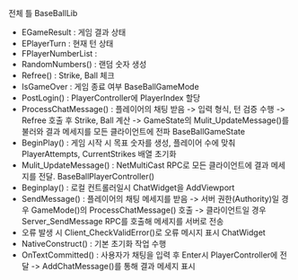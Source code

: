 전체 틀
BaseBallLib
- EGameResult : 게임 결과 상태 
- EPlayerTurn : 현재 턴 상태
- FPlayerNumberList : 
- RandomNumbers() : 랜덤 숫자 생성
- Refree() : Strike, Ball 체크
- IsGameOver : 게임 종료 여부
BaseBallGameMode
- PostLogin() : PlayerController에 PlayerIndex 할당
- ProcessChatMessage() :  플레이어의 채팅 받음 -> 입력 형식, 턴 검증 수행 ->  Refree 호출 후 Strike, Ball 계산 -> GameState의 Mulit_UpdateMessage()를 불러와 결과 메세지를 모든 클라이언트에 전파
BaseBallGameState
- BeginPlay() : 게임 시작 시 목표 숫자를 생성, 플레이어 수에 맞춰 PlayerAttempts, CurrentStrikes 배열 초기화
- Mulit_UpdateMessage() : NetMultiCast RPC로 모든 클라이언트에 결과 메세지를 전달.
BaseBallPlayerController()
- Beginplay() : 로컬 컨트롤러일시 ChatWidget을 AddViewport
- SendMessage() : 플레이어의 채팅 메세지를 받음
  -> 서버 권한(Authority)일 경우 GameMode()의 ProcessChatMessage() 호출
  -> 클라이언트일 경우 Server_SendMessage RPC를 호출해 메세지를 서버로 전송
- 오류 발생 시 Client_CheckValidError()로 오류 메시지 표시
ChatWidget
- NativeConstruct() : 기본 초기화 작업 수행 
- OnTextCommitted() : 사용자가 채팅을 입력 후 Enter시 PlayerController에 전달 -> AddChatMessage()를 통해 결과 메세지 표시
